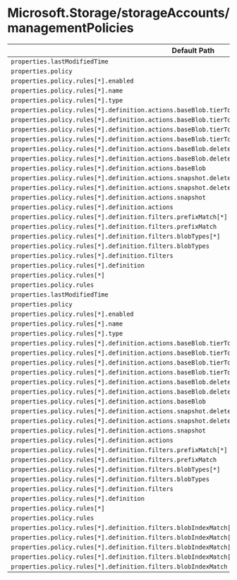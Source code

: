 # Microsoft.Storage/storageAccounts/managementPolicies

| Default Path | Alias |
|---|---|
| `properties.lastModifiedTime` | `Microsoft.Storage/storageAccounts/managementPolicies/lastModifiedTime` |
| `properties.policy` | `Microsoft.Storage/storageAccounts/managementPolicies/policy` |
| `properties.policy.rules[*].enabled` | `Microsoft.Storage/storageAccounts/managementPolicies/policy.rules[*].enabled` |
| `properties.policy.rules[*].name` | `Microsoft.Storage/storageAccounts/managementPolicies/policy.rules[*].name` |
| `properties.policy.rules[*].type` | `Microsoft.Storage/storageAccounts/managementPolicies/policy.rules[*].type` |
| `properties.policy.rules[*].definition.actions.baseBlob.tierToCool.daysAfterModificationGreaterThan` | `Microsoft.Storage/storageAccounts/managementPolicies/policy.rules[*].definition.actions.baseBlob.tierToCool.daysAfterModificationGreaterThan` |
| `properties.policy.rules[*].definition.actions.baseBlob.tierToCool` | `Microsoft.Storage/storageAccounts/managementPolicies/policy.rules[*].definition.actions.baseBlob.tierToCool` |
| `properties.policy.rules[*].definition.actions.baseBlob.tierToArchive.daysAfterModificationGreaterThan` | `Microsoft.Storage/storageAccounts/managementPolicies/policy.rules[*].definition.actions.baseBlob.tierToArchive.daysAfterModificationGreaterThan` |
| `properties.policy.rules[*].definition.actions.baseBlob.tierToArchive` | `Microsoft.Storage/storageAccounts/managementPolicies/policy.rules[*].definition.actions.baseBlob.tierToArchive` |
| `properties.policy.rules[*].definition.actions.baseBlob.delete.daysAfterModificationGreaterThan` | `Microsoft.Storage/storageAccounts/managementPolicies/policy.rules[*].definition.actions.baseBlob.delete.daysAfterModificationGreaterThan` |
| `properties.policy.rules[*].definition.actions.baseBlob.delete` | `Microsoft.Storage/storageAccounts/managementPolicies/policy.rules[*].definition.actions.baseBlob.delete` |
| `properties.policy.rules[*].definition.actions.baseBlob` | `Microsoft.Storage/storageAccounts/managementPolicies/policy.rules[*].definition.actions.baseBlob` |
| `properties.policy.rules[*].definition.actions.snapshot.delete.daysAfterCreationGreaterThan` | `Microsoft.Storage/storageAccounts/managementPolicies/policy.rules[*].definition.actions.snapshot.delete.daysAfterCreationGreaterThan` |
| `properties.policy.rules[*].definition.actions.snapshot.delete` | `Microsoft.Storage/storageAccounts/managementPolicies/policy.rules[*].definition.actions.snapshot.delete` |
| `properties.policy.rules[*].definition.actions.snapshot` | `Microsoft.Storage/storageAccounts/managementPolicies/policy.rules[*].definition.actions.snapshot` |
| `properties.policy.rules[*].definition.actions` | `Microsoft.Storage/storageAccounts/managementPolicies/policy.rules[*].definition.actions` |
| `properties.policy.rules[*].definition.filters.prefixMatch[*]` | `Microsoft.Storage/storageAccounts/managementPolicies/policy.rules[*].definition.filters.prefixMatch[*]` |
| `properties.policy.rules[*].definition.filters.prefixMatch` | `Microsoft.Storage/storageAccounts/managementPolicies/policy.rules[*].definition.filters.prefixMatch` |
| `properties.policy.rules[*].definition.filters.blobTypes[*]` | `Microsoft.Storage/storageAccounts/managementPolicies/policy.rules[*].definition.filters.blobTypes[*]` |
| `properties.policy.rules[*].definition.filters.blobTypes` | `Microsoft.Storage/storageAccounts/managementPolicies/policy.rules[*].definition.filters.blobTypes` |
| `properties.policy.rules[*].definition.filters` | `Microsoft.Storage/storageAccounts/managementPolicies/policy.rules[*].definition.filters` |
| `properties.policy.rules[*].definition` | `Microsoft.Storage/storageAccounts/managementPolicies/policy.rules[*].definition` |
| `properties.policy.rules[*]` | `Microsoft.Storage/storageAccounts/managementPolicies/policy.rules[*]` |
| `properties.policy.rules` | `Microsoft.Storage/storageAccounts/managementPolicies/policy.rules` |
| `properties.lastModifiedTime` | `Microsoft.Storage/storageAccounts/managementPolicies/default.lastModifiedTime` |
| `properties.policy` | `Microsoft.Storage/storageAccounts/managementPolicies/default.policy` |
| `properties.policy.rules[*].enabled` | `Microsoft.Storage/storageAccounts/managementPolicies/default.policy.rules[*].enabled` |
| `properties.policy.rules[*].name` | `Microsoft.Storage/storageAccounts/managementPolicies/default.policy.rules[*].name` |
| `properties.policy.rules[*].type` | `Microsoft.Storage/storageAccounts/managementPolicies/default.policy.rules[*].type` |
| `properties.policy.rules[*].definition.actions.baseBlob.tierToCool.daysAfterModificationGreaterThan` | `Microsoft.Storage/storageAccounts/managementPolicies/default.policy.rules[*].definition.actions.baseBlob.tierToCool.daysAfterModificationGreaterThan` |
| `properties.policy.rules[*].definition.actions.baseBlob.tierToCool` | `Microsoft.Storage/storageAccounts/managementPolicies/default.policy.rules[*].definition.actions.baseBlob.tierToCool` |
| `properties.policy.rules[*].definition.actions.baseBlob.tierToArchive.daysAfterModificationGreaterThan` | `Microsoft.Storage/storageAccounts/managementPolicies/default.policy.rules[*].definition.actions.baseBlob.tierToArchive.daysAfterModificationGreaterThan` |
| `properties.policy.rules[*].definition.actions.baseBlob.tierToArchive` | `Microsoft.Storage/storageAccounts/managementPolicies/default.policy.rules[*].definition.actions.baseBlob.tierToArchive` |
| `properties.policy.rules[*].definition.actions.baseBlob.delete.daysAfterModificationGreaterThan` | `Microsoft.Storage/storageAccounts/managementPolicies/default.policy.rules[*].definition.actions.baseBlob.delete.daysAfterModificationGreaterThan` |
| `properties.policy.rules[*].definition.actions.baseBlob.delete` | `Microsoft.Storage/storageAccounts/managementPolicies/default.policy.rules[*].definition.actions.baseBlob.delete` |
| `properties.policy.rules[*].definition.actions.baseBlob` | `Microsoft.Storage/storageAccounts/managementPolicies/default.policy.rules[*].definition.actions.baseBlob` |
| `properties.policy.rules[*].definition.actions.snapshot.delete.daysAfterCreationGreaterThan` | `Microsoft.Storage/storageAccounts/managementPolicies/default.policy.rules[*].definition.actions.snapshot.delete.daysAfterCreationGreaterThan` |
| `properties.policy.rules[*].definition.actions.snapshot.delete` | `Microsoft.Storage/storageAccounts/managementPolicies/default.policy.rules[*].definition.actions.snapshot.delete` |
| `properties.policy.rules[*].definition.actions.snapshot` | `Microsoft.Storage/storageAccounts/managementPolicies/default.policy.rules[*].definition.actions.snapshot` |
| `properties.policy.rules[*].definition.actions` | `Microsoft.Storage/storageAccounts/managementPolicies/default.policy.rules[*].definition.actions` |
| `properties.policy.rules[*].definition.filters.prefixMatch[*]` | `Microsoft.Storage/storageAccounts/managementPolicies/default.policy.rules[*].definition.filters.prefixMatch[*]` |
| `properties.policy.rules[*].definition.filters.prefixMatch` | `Microsoft.Storage/storageAccounts/managementPolicies/default.policy.rules[*].definition.filters.prefixMatch` |
| `properties.policy.rules[*].definition.filters.blobTypes[*]` | `Microsoft.Storage/storageAccounts/managementPolicies/default.policy.rules[*].definition.filters.blobTypes[*]` |
| `properties.policy.rules[*].definition.filters.blobTypes` | `Microsoft.Storage/storageAccounts/managementPolicies/default.policy.rules[*].definition.filters.blobTypes` |
| `properties.policy.rules[*].definition.filters` | `Microsoft.Storage/storageAccounts/managementPolicies/default.policy.rules[*].definition.filters` |
| `properties.policy.rules[*].definition` | `Microsoft.Storage/storageAccounts/managementPolicies/default.policy.rules[*].definition` |
| `properties.policy.rules[*]` | `Microsoft.Storage/storageAccounts/managementPolicies/default.policy.rules[*]` |
| `properties.policy.rules` | `Microsoft.Storage/storageAccounts/managementPolicies/default.policy.rules` |
| `properties.policy.rules[*].definition.filters.blobIndexMatch[*].name` | `Microsoft.Storage/storageAccounts/managementPolicies/default.policy.rules[*].definition.filters.blobIndexMatch[*].name` |
| `properties.policy.rules[*].definition.filters.blobIndexMatch[*].op` | `Microsoft.Storage/storageAccounts/managementPolicies/default.policy.rules[*].definition.filters.blobIndexMatch[*].op` |
| `properties.policy.rules[*].definition.filters.blobIndexMatch[*].value` | `Microsoft.Storage/storageAccounts/managementPolicies/default.policy.rules[*].definition.filters.blobIndexMatch[*].value` |
| `properties.policy.rules[*].definition.filters.blobIndexMatch[*]` | `Microsoft.Storage/storageAccounts/managementPolicies/default.policy.rules[*].definition.filters.blobIndexMatch[*]` |
| `properties.policy.rules[*].definition.filters.blobIndexMatch` | `Microsoft.Storage/storageAccounts/managementPolicies/default.policy.rules[*].definition.filters.blobIndexMatch` |

